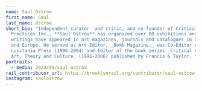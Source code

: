 ```yaml
---
name: Saul Ostrow
first_name: Saul
last_name: Ostrow
short_bio: "Independent curator  and critic, and co-founder of Critical
  Practices Inc., **Saul Ostrow** has organized over 80 exhibitions and his
  writings have appeared in art magazines, journals and catalogues in the USA
  and Europe. He served as Art Editor, _Bomb Magazine,_ was Co-Editor of
  Lusitania Press (1996-2004) and Editor of the book series _Critical Voices in
  Art, Theory and Culture_ (1996-2006) published by Francis & Taylor. "
portraits:
  - media: 2023/09/saul-ostrow
rail_contributor_url: https://brooklynrail.org/contributor/saul-ostrow
instagram: saulostrow
---
```

